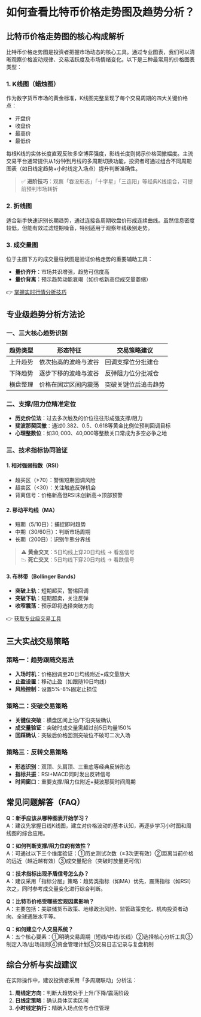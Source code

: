 # 如何查看比特币价格走势图及趋势分析？

## 比特币价格走势图的核心构成解析

比特币价格走势图是投资者把握市场动态的核心工具。通过专业图表，我们可以清晰观察价格波动规律、交易活跃度及市场情绪变化。以下是三种最常用的价格图表类型：

### 1. K线图（蜡烛图）
作为数字货币市场的黄金标准，K线图完整呈现了每个交易周期的四大关键价格点：
- 开盘价
- 收盘价
- 最高价
- 最低价

每根K线的实体长度直观反映多空博弈强度，影线长度则揭示价格回撤幅度。主流交易平台通常提供从1分钟到月线的多周期切换功能，投资者可通过组合不同周期图表（如日线定趋势+小时线定入场点）提升判断准确性。

> ✅ **进阶技巧**：观察「吞没形态」「十字星」「三连阳」等经典K线组合，可提前预判市场转折

### 2. 折线图
适合新手快速识别长期趋势，通过连接各周期收盘价形成连续曲线。虽然信息密度较低，但能有效过滤短期噪音，特别适用于观察年线级别走势。

### 3. 成交量图
位于主图下方的成交量柱状图是验证价格走势的重要辅助工具：
- **量价齐升**：市场共识增强，趋势可信度高
- **量价背离**：预示趋势动能衰竭（如价格新高但成交量萎缩）

👉 [掌握实时行情分析技巧](https://bit.ly/okx_welcome)

## 专业级趋势分析方法论

### 一、三大核心趋势识别
| 趋势类型   | 形态特征                  | 交易策略建议               |
|------------|---------------------------|--------------------------|
| 上升趋势   | 依次抬高的波峰与波谷      | 回调支撑位分批建仓       |
| 下降趋势   | 逐步下移的波峰与波谷      | 反弹阻力位分批减仓       |
| 横盘整理   | 价格在固定区间内震荡      | 突破关键位后追击趋势     |

### 二、支撑/阻力位精准定位
- **历史价位法**：过去多次触及的价位往往形成强支撑/阻力
- **斐波那契回撤**：通过0.382、0.5、0.618等黄金比例位预判回调目标
- **心理整数位**：如$30,000、$40,000等整数关口常成为多空必争之地

### 三、技术指标协同验证
#### 1. 相对强弱指数（RSI）
- 超买区（>70）：警惕短期回调风险
- 超卖区（<30）：关注触底反弹机会
- 背离信号：价格新高但RSI未创新高→顶部预警

#### 2. 移动平均线（MA）
- 短期（5/10日）：捕捉即时趋势
- 中期（30/60日）：判断市场周期
- 长期（200日）：识别牛熊分界线

> ⚠️ **黄金交叉**：5日均线上穿20日均线 → 看涨信号  
> 📉 **死亡交叉**：5日均线下穿20日均线 → 看跌信号

#### 3. 布林带（Bollinger Bands）
- **突破上轨**：短期超买，警惕回调
- **突破下轨**：短期超卖，关注反弹
- **收窄震荡**：预示即将选择突破方向

👉 [获取专业级交易工具](https://bit.ly/okx_welcome)

## 三大实战交易策略

### 策略一：趋势跟随交易法
- **入场时机**：价格回调至20日均线附近+成交量放大
- **止盈设置**：移动止盈（如跟随10日均线）
- **风险控制**：设置5%-8%固定止损位

### 策略二：突破交易策略
- **关键位突破**：横盘区间上沿/下沿突破确认
- **成交量验证**：突破时成交量需超过前5日均量150%
- **回踩确认**：突破后价格回测突破位不破可二次入场

### 策略三：反转交易策略
- **形态识别**：双顶、头肩顶、三重底等经典反转形态
- **指标共振**：RSI+MACD同时发出反转信号
- **时间窗口**：重要支撑/阻力位附近+斐波那契时间周期

## 常见问题解答（FAQ）

**Q：新手应该从哪种图表开始学习？**  
A：建议先掌握日线K线图，建立对价格波动的基本认知，再逐步学习小时图和周线图的综合应用。

**Q：如何判断支撑/阻力位的有效性？**  
A：可通过以下三个维度验证：①历史测试次数（≥3次更有效）②距离当前价格的远近（越近越有效）③成交量配合（突破时放量更可信）

**Q：技术指标出现矛盾信号怎么办？**  
A：建议采用「指标分层」策略：趋势类指标（如MA）优先，震荡指标（如RSI）次之，同时参考成交量变化进行综合判断。

**Q：比特币价格受哪些宏观因素影响？**  
A：主要包括：美联储货币政策、地缘政治风险、监管政策变化、机构投资者动向、全球通胀水平等。

**Q：如何建立个人交易系统？**  
A：五个核心要素：①明确交易周期（短线/中线/长线）②选择核心分析工具③制定入场/出场规则④资金管理计划⑤交易日志记录与复盘机制

## 综合分析与实战建议

在实际操作中，建议投资者采用「多周期联动」分析法：
1. **周线定方向**：判断大趋势处于上升/下降/震荡阶段
2. **日线定策略**：确认具体买卖区间
3. **小时线定执行**：精确入场点位与仓位管理
